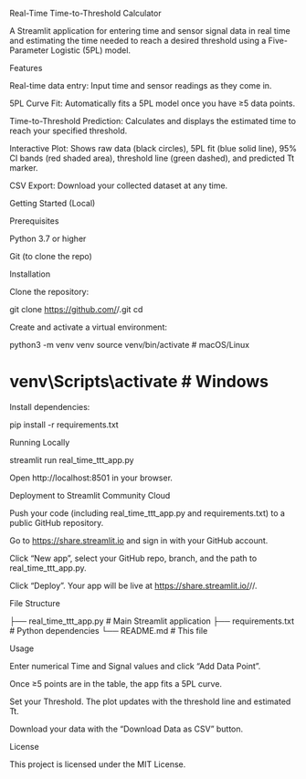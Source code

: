 Real-Time Time-to-Threshold Calculator

A Streamlit application for entering time and sensor signal data in real time and estimating the time needed to reach a desired threshold using a Five-Parameter Logistic (5PL) model.

Features

Real-time data entry: Input time and sensor readings as they come in.

5PL Curve Fit: Automatically fits a 5PL model once you have ≥5 data points.

Time-to-Threshold Prediction: Calculates and displays the estimated time to reach your specified threshold.

Interactive Plot: Shows raw data (black circles), 5PL fit (blue solid line), 95% CI bands (red shaded area), threshold line (green dashed), and predicted Tt marker.

CSV Export: Download your collected dataset at any time.

Getting Started (Local)

Prerequisites

Python 3.7 or higher

Git (to clone the repo)

Installation

Clone the repository:

git clone https://github.com/<your-username>/<repo-name>.git
cd <repo-name>

Create and activate a virtual environment:

python3 -m venv venv
source venv/bin/activate  # macOS/Linux
# venv\Scripts\activate  # Windows

Install dependencies:

pip install -r requirements.txt

Running Locally

streamlit run real_time_ttt_app.py

Open http://localhost:8501 in your browser.

Deployment to Streamlit Community Cloud

Push your code (including real_time_ttt_app.py and requirements.txt) to a public GitHub repository.

Go to https://share.streamlit.io and sign in with your GitHub account.

Click “New app”, select your GitHub repo, branch, and the path to real_time_ttt_app.py.

Click “Deploy”. Your app will be live at https://share.streamlit.io/<username>/<repo>/<path>.

File Structure

├── real_time_ttt_app.py    # Main Streamlit application
├── requirements.txt        # Python dependencies
└── README.md               # This file



Usage

Enter numerical Time and Signal values and click “Add Data Point”.

Once ≥5 points are in the table, the app fits a 5PL curve.

Set your Threshold. The plot updates with the threshold line and estimated Tt.

Download your data with the “Download Data as CSV” button.

License

This project is licensed under the MIT License.

